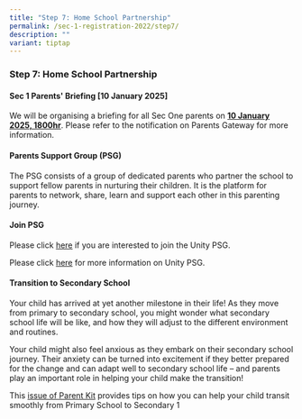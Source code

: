 ```yaml
---
title: "Step 7: Home School Partnership"
permalink: /sec-1-registration-2022/step7/
description: ""
variant: tiptap
---
```

<h3>Step 7: Home School Partnership</h3>
<h4>Sec 1 Parents' Briefing [10 January 2025]</h4>
<p>We will be organising a briefing for all Sec One parents on <strong><u>10 January 2025, 1800hr</u></strong>.
Please refer to the notification on Parents Gateway for more information.</p>
<h4>Parents Support Group (PSG)</h4>
<p>The PSG consists of a group of dedicated parents who partner the school
to support fellow parents in nurturing their children. It is the platform
for parents to network, share, learn and support each other in this parenting
journey.</p>
<h4>Join PSG</h4>
<p>Please click <a href="https://docs.google.com/forms/d/1B-zvbhxLw5mMmNXk_xoxkJj-BlM5qETQcKoEbLOj6w0/edit" rel="noopener nofollow" target="_blank">here</a> if
you are interested to join the Unity PSG.</p>
<p>Please click <a href="https://www.unitysec.moe.edu.sg/unity-partners/psg/" rel="noopener nofollow" target="_blank">here</a> for
more information on Unity PSG.</p>
<h4>Transition to Secondary School</h4>
<p>Your child has arrived at yet another milestone in their life! As they
move from primary to secondary school, you might wonder what secondary
school life will be like, and how they will adjust to the different environment
and routines.&nbsp;</p>
<p>Your child might also feel anxious as they embark on their secondary school
journey. Their anxiety can be turned into excitement if they better prepared
for the change and can adapt well to secondary school life – and parents
play an important role in helping your child make the transition!&nbsp;</p>
<p>This&nbsp;<a href="/files/Resource%20Kit%20-%20Parent%20Kit%20-%20Primary%20to%20Secondary%20Transition.pdf" rel="noopener noreferrer nofollow" target="_blank">issue of Parent Kit</a>&nbsp;provides
tips on how you can help your child transit smoothly from Primary School
to Secondary 1
<br>
<br>
<br>
</p>
<p></p>
<p></p>